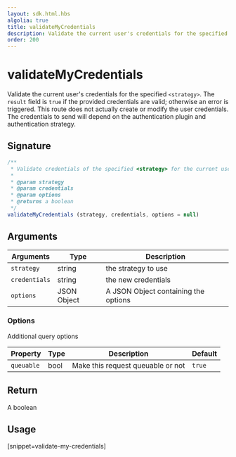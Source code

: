 ```yaml
---
layout: sdk.html.hbs
algolia: true
title: validateMyCredentials
description: Validate the current user's credentials for the specified `<strategy>`.
order: 200
---
```


# validateMyCredentials

Validate the current user's credentials for the specified `<strategy>`. The `result` field is `true` if the provided credentials are valid; otherwise an error is triggered. This route does not actually create or modify the user credentials. The credentials to send will depend on the authentication plugin and authentication strategy.

## Signature

```javascript
/**
 * Validate credentials of the specified <strategy> for the current user.
 *
 * @param strategy
 * @param credentials
 * @param options
 * @returns a boolean
 */
validateMyCredentials (strategy, credentials, options = null)
```

## Arguments

| Arguments    | Type    | Description
|--------------|---------|-------------
| `strategy` | string | the strategy to use
| `credentials` | string | the new credentials
| `options`  | JSON Object | A JSON Object containing the options


### **Options**

Additional query options

| Property     | Type    | Description                    | Default |
| ---------- | ------- | ------------------------------ | ------- |
| `queuable` | bool | Make this request queuable or not | `true`  |


## Return

A boolean

## Usage

[snippet=validate-my-credentials]
